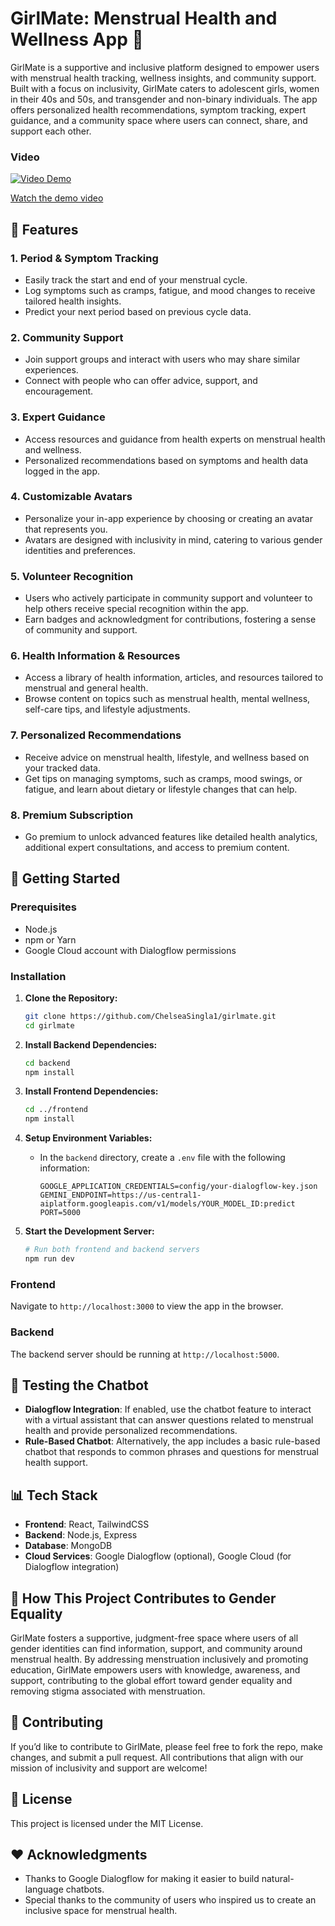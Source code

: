 # GirlMate: Menstrual Health and Wellness App 🌸

GirlMate is a supportive and inclusive platform designed to empower users with menstrual health tracking, wellness insights, and community support. Built with a focus on inclusivity, GirlMate caters to adolescent girls, women in their 40s and 50s, and transgender and non-binary individuals. The app offers personalized health recommendations, symptom tracking, expert guidance, and a community space where users can connect, share, and support each other.

### Video

[![Video Demo](https://img.youtube.com/vi/wfKsCCV3rs4/0.jpg)](https://youtu.be/wfKsCCV3rs4)

[Watch the demo video](https://youtu.be/wfKsCCV3rs4) 

## 🌟 Features

### 1. **Period & Symptom Tracking**
   - Easily track the start and end of your menstrual cycle.
   - Log symptoms such as cramps, fatigue, and mood changes to receive tailored health insights.
   - Predict your next period based on previous cycle data.

### 2. **Community Support**
   - Join support groups and interact with users who may share similar experiences.
   - Connect with people who can offer advice, support, and encouragement.

### 3. **Expert Guidance**
   - Access resources and guidance from health experts on menstrual health and wellness.
   - Personalized recommendations based on symptoms and health data logged in the app.

### 4. **Customizable Avatars**
   - Personalize your in-app experience by choosing or creating an avatar that represents you.
   - Avatars are designed with inclusivity in mind, catering to various gender identities and preferences.

### 5. **Volunteer Recognition**
   - Users who actively participate in community support and volunteer to help others receive special recognition within the app.
   - Earn badges and acknowledgment for contributions, fostering a sense of community and support.

### 6. **Health Information & Resources**
   - Access a library of health information, articles, and resources tailored to menstrual and general health.
   - Browse content on topics such as menstrual health, mental wellness, self-care tips, and lifestyle adjustments.

### 7. **Personalized Recommendations**
   - Receive advice on menstrual health, lifestyle, and wellness based on your tracked data.
   - Get tips on managing symptoms, such as cramps, mood swings, or fatigue, and learn about dietary or lifestyle changes that can help.

### 8. **Premium Subscription**
   - Go premium to unlock advanced features like detailed health analytics, additional expert consultations, and access to premium content.

## 🚀 Getting Started

### Prerequisites
- Node.js
- npm or Yarn
- Google Cloud account with Dialogflow permissions

### Installation

1. **Clone the Repository:**
   ```bash
   git clone https://github.com/ChelseaSingla1/girlmate.git
   cd girlmate
   ```

2. **Install Backend Dependencies:**
   ```bash
   cd backend
   npm install
   ```

3. **Install Frontend Dependencies:**
   ```bash
   cd ../frontend
   npm install
   ```

4. **Setup Environment Variables:**
   - In the `backend` directory, create a `.env` file with the following information:

     ```plaintext
     GOOGLE_APPLICATION_CREDENTIALS=config/your-dialogflow-key.json
     GEMINI_ENDPOINT=https://us-central1-aiplatform.googleapis.com/v1/models/YOUR_MODEL_ID:predict
     PORT=5000
     ```

5. **Start the Development Server:**
   ```bash
   # Run both frontend and backend servers
   npm run dev
   ```

### Frontend

Navigate to `http://localhost:3000` to view the app in the browser. 

### Backend

The backend server should be running at `http://localhost:5000`.

## 💬 Testing the Chatbot

- **Dialogflow Integration**: If enabled, use the chatbot feature to interact with a virtual assistant that can answer questions related to menstrual health and provide personalized recommendations.
- **Rule-Based Chatbot**: Alternatively, the app includes a basic rule-based chatbot that responds to common phrases and questions for menstrual health support.

## 📊 Tech Stack

- **Frontend**: React, TailwindCSS
- **Backend**: Node.js, Express
- **Database**: MongoDB
- **Cloud Services**: Google Dialogflow (optional), Google Cloud (for Dialogflow integration)


## 🌈 How This Project Contributes to Gender Equality

GirlMate fosters a supportive, judgment-free space where users of all gender identities can find information, support, and community around menstrual health. By addressing menstruation inclusively and promoting education, GirlMate empowers users with knowledge, awareness, and support, contributing to the global effort toward gender equality and removing stigma associated with menstruation.

## 🤝 Contributing

If you’d like to contribute to GirlMate, please feel free to fork the repo, make changes, and submit a pull request. All contributions that align with our mission of inclusivity and support are welcome!

## 📄 License

This project is licensed under the MIT License.

## ❤️ Acknowledgments

- Thanks to Google Dialogflow for making it easier to build natural-language chatbots.
- Special thanks to the community of users who inspired us to create an inclusive space for menstrual health.

